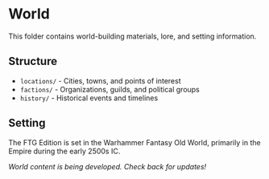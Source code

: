 # World

This folder contains world-building materials, lore, and setting information.

## Structure

- `locations/` - Cities, towns, and points of interest
- `factions/` - Organizations, guilds, and political groups
- `history/` - Historical events and timelines

## Setting

The FTG Edition is set in the Warhammer Fantasy Old World, primarily in the Empire during the early 2500s IC.

*World content is being developed. Check back for updates!*
